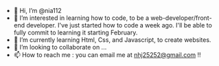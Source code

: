 - 👋 Hi, I’m @nia112
- 👀 I’m interested in learning how to code, to be a web-developer/front-end developer. I've just started how to code a week ago.
I'll be able to fully commit to learning it starting February. 
- 🌱 I’m currently learning Html, Css, and Javascript, to create websites. 
- 💞️ I’m looking to collaborate on ...
- 📫 How to reach me : you can email me at nhj25252@gmail.com !!

<!---
nia112/nia112 is a ✨ special ✨ repository because its `README.md` (this file) appears on your GitHub profile.
You can click the Preview link to take a look at your changes.
--->

